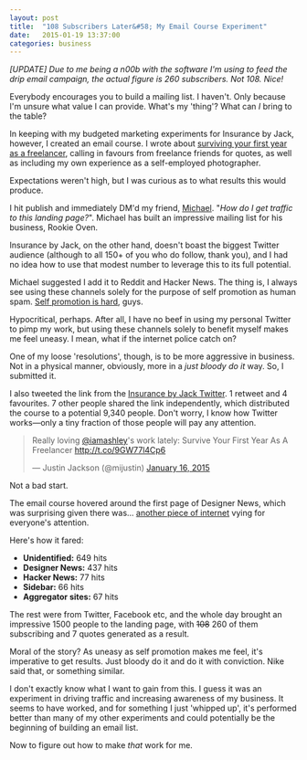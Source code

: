 ```yaml
---
layout: post
title:  "108 Subscribers Later&#58; My Email Course Experiment"
date:   2015-01-19 13:37:00
categories: business
---
```


_[UPDATE] Due to me being a n00b with the software I'm using to feed the drip email campaign, the actual figure is 260 subscribers. Not 108. Nice!_

Everybody encourages you to build a mailing list. I haven't. Only because I'm unsure what value I can provide. What's my 'thing'? What can _I_ bring to the table?

In keeping with my budgeted marketing experiments for Insurance by Jack, however, I created an email course. I wrote about <a href="http://insurancebyjack.co.uk/survive-your-first-year-as-a-freelancer/">surviving your first year as a freelancer</a>, calling in favours from freelance friends for quotes, as well as including my own experience as a self-employed photographer.

Expectations weren't high, but I was curious as to what results this would produce.

I hit publish and immediately DM'd my friend, <a href="http://rookieoven.com/">Michael</a>. "_How do I get traffic to this landing page?_". Michael has built an impressive mailing list for his business, Rookie Oven.

Insurance by Jack, on the other hand, doesn't boast the biggest Twitter audience (although to all 150+ of you who do follow, thank you), and I had no idea how to use that modest number to leverage this to its full potential.

Michael suggested I add it to Reddit and Hacker News. The thing is, I always see using these channels solely for the purpose of self promotion as human spam. <a href="http://www.copyblogger.com/shameless-self-promotion/">Self promotion is hard</a>, guys.

Hypocritical, perhaps. After all, I have no beef in using my personal Twitter to pimp my work, but using these channels solely to benefit myself makes me feel uneasy. I mean, what if the internet police catch on?

One of my loose 'resolutions', though, is to be more aggressive in business. Not in a physical manner, obviously, more in a _just bloody do it_ way. So, I submitted it.

I also tweeted the link from the <a href="http://twitter.com/insurancebyjack">Insurance by Jack Twitter</a>. 1 retweet and 4 favourites. 7 other people shared the link independently, which distributed the course to a potential 9,340 people. Don't worry, I know how Twitter works—only a tiny fraction of those people will pay any attention.

<blockquote class="twitter-tweet" lang="en"><p>Really loving <a href="https://twitter.com/iamashley">@iamashley</a>&#39;s work lately: Survive Your First Year As A Freelancer <a href="http://t.co/9GW77l4Cp6">http://t.co/9GW77l4Cp6</a></p>&mdash; Justin Jackson (@mijustin) <a href="https://twitter.com/mijustin/status/556113804564897792">January 16, 2015</a></blockquote>
<script async src="//platform.twitter.com/widgets.js" charset="utf-8"></script>

Not a bad start.

The email course hovered around the first page of Designer News, which was surprising given there was… <a href="http://www.teehanlax.com/">another piece of internet</a> vying for everyone's attention.

Here's how it fared:

* __Unidentified:__ 649 hits
* __Designer News:__ 437 hits
* __Hacker News:__ 77 hits
* __Sidebar:__ 66 hits
* __Aggregator sites:__ 67 hits

The rest were from Twitter, Facebook etc, and the whole day brought an impressive 1500 people to the landing page, with <s>108</s> 260 of them subscribing and 7 quotes generated as a result.

Moral of the story? As uneasy as self promotion makes me feel, it's imperative to get results. Just bloody do it and do it with conviction. Nike said that, or something similar.

I don't exactly know what I want to gain from this. I guess it was an experiment in driving traffic and increasing awareness of my business. It seems to have worked, and for something I just 'whipped up', it's performed better than many of my other experiments and could potentially be the beginning of building an email list.

Now to figure out how to make _that_ work for me.